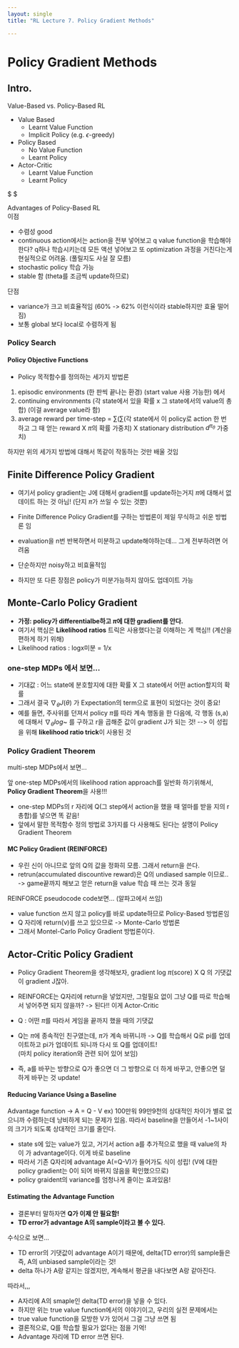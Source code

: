```yaml
---
layout: single   
title: "RL Lecture 7. Policy Gradient Methods"   

---
```


# Policy Gradient Methods

## Intro.


Value-Based vs. Policy-Based RL
- Value Based
    - Learnt Value Function
    - Implicit Policy (e.g. $\epsilon$-greedy)
- Policy Based
    - No Value Function
    - Learnt Policy
- Actor-Critic
    - Learnt Value Function
    - Learnt Policy

$ $

Advantages of Policy-Based RL   
이점   
- 수렴성 good
- continuous action에서는 action을 전부 넣어보고 q value function을 학습해야한다? q하나 학습시키는데 모든 액션 넣어보고 또 optimization 과정을 거친다는게 현실적으로 어려움. (풀릴지도 사실 잘 모름)
- stochastic policy 학습 가능
- stable 함 (theta를 조금씩 update하므로)

단점   
- variance가 크고 비효율적임 (60% -> 62% 이런식이라 stable하지만 효율 떨어짐)
- 보통 global 보다 local로 수렴하게 됨

### Policy Search

#### Policy Objective Functions

- Policy 목적함수를 정의하는 세가지 방법론
1. episodic environments (한 판씩 끝나는 환경) (start value 사용 가능한) 에서
2. continuing environments (각 state에서 있을 확률 x 그 state에서의 value의 총합) (이걸 average value라 함)
3. average reward per time-step = $\sum$($\sum$(각 state에서 이 policy로 action 한 번 하고 그 때 얻는 reward X $\pi$의 확률 가중치) X stationary distribution $d^{\pi_\theta}$ 가중치)

하지만 위의 세가지 방법에 대해서 똑같이 작동하는 것만 배울 것임 

## Finite Difference Policy Gradient



- 여기서 policy gradient는 J에 대해서 gradient를 update하는거지 $\pi$에 대해서 없데이트 하는 것 아님! (단지 $\pi$가 쓰일 수 있는 것뿐)

- Finite Difference Policy Gradient를 구하는 방법론이 제일 무식하고 쉬운 방법론 임
- evaluation을 n번 반복하면서 미분하고 update해야하는데... 그게 전부하려면 어려움
- 단순하지만 noisy하고 비효율적임
- 하지만 또 다른 장점은 policy가 미분가능하지 않아도 업데이트 가능


## Monte-Carlo Policy Gradient

- **가정: policy가 differentialbe하고 $\pi$에 대한 gradient를 안다.**
- 여기서 핵심은 **Likelihood ratios** 트릭은 사용했다는걸 이해하는 게 핵심!! (계산을 편하게 하기 위해)
- Likelihood ratios : logx미분 = 1/x




### one-step MDPs 에서 보면...

- 기대값 : 어느 state에 분호할지에 대한 확률 X 그 state에서 어떤 action할지의  확률
- 그래서 결국 $\nabla_\theta J(\theta)$ 가 Expectation의 term으로 표현이 되었다는 것이 중요!
- 예를 들면, 주사위를 던져서 policy  $\pi$를 따라 계속 행동을 한 다음에, 각 행동 (s,a)에 대해서 $\nabla_\theta log$~ 를 구하고 r을 곱해준 값이 gradient J가 되는 것! --> 이 성립을 위해 **likelihood ratio trick**이 사용된 것

### Policy Gradient Theorem
multi-step MDPs에서 보면...

앞 one-step MDPs에서의 likelihood ration approach를 일반화 하기위해서,   
**Policy Gradient Theorem**을 사용!!!   
- one-step MDPs의 r 자리에 Q(그 step에서 action을 했을 때 얼마를 받을 지의 r총합)를 넣으면 똑 같음!
- 앞에서 말한 목적함수 정의 방법로 3가지를 다 사용해도 된다는 설명이 Policy Gradient Theorem


#### MC Policy Gradient (REINFORCE)


- 우린 신이 아니므로 앞의 Q의 값을 정화히 모름. 그래서 return을 쓴다.
- retrun(accumulated discountive reward)은 Q의 undiased sample 이므로.. -> game끝까지 해보고 얻은 return을 value 학습 때 쓰는 것과 동일

REINFORCE pseudocode code보면... (알파고에서 쓰임)
- value function 쓰지 않고 policy를 바로 update하므로 Policy-Based 방법론임
- Q 자리에 return(v)를 쓰고 있으므로 -> Monte-Carlo 방법론
- 그래서  Montel-Carlo Policy Gradient 방법론이다.

## Actor-Critic Policy Gradient

- Policy Gradient Theorem을 생각해보자, gradient log $\pi$(score) X Q 의 기댓값이 gradient J잖아.
- REINFORCE는 Q자리에 return을 넣었지만, 그럴필요 없이 그냥 Q를 따로 학습해서 넣어주면 되지 않을까? -> 된다!! 이게 Actor-Critic
- Q : 어떤 $\pi$를 따라서 게임을 끝까지 했을 때의 기댓값
- Q는 $\pi$에 종속적인 친구였는데, $\pi$가 계속 바뀌니까 -> Q를 학습해서 Q로 pi를 업데이트하고 pi가 업데이트 되니까 다시 또 Q를 업데이트!  
(마치 policy iteration와 관련 되어 있어 보임)

- 즉, a를 바꾸는 방향으로 Q가 좋으면 더 그 방향으로 더 하게 바꾸고, 안좋으면 덜 하게 바꾸는 것 update!

#### Reducing Variance Using a Baseline

Advantage function -> A = Q - V
ex) 100만워 99만9천의 상대적인 차이가 별로 없으니까 수렴하는데 낭비하게 되는 문제가 있음. 따라서 baseline을 만들어서 -1~1사이의 크기가 되도록 상대적인 크기를 줄인다. 
- state s에 있는 value가 있고, 거기서 action a를 추가적으로 했을 때 value의 차이 가 advantage이다. 이게 바로 baseline
- 따라서 기존 Q자리에 advantage A(=Q-V)가 들어가도 식이 성립! (V에 대한 policy gradient는 0이 되어 바뀌지 않음을 확인했으므로)
- policy graident의 variance를 엄청나게 줄이는 효과있음!

#### Estimating the Advantage Function

- 결론부터 말하자면 **Q가 이제 안 필요함!**
- **TD error가 advantage A의 sample이라고 볼 수 있다.**

수식으로 보면...
- TD error의 기댓값이 advantage A이기 때문에, delta(TD error)의 sample들은 즉, A의 unbiased sample이라는 것!
- delta 하나가 A랑 같지는 않겠지만, 계속해서 평균을 내다보면 A랑 같아진다.

따라서,,,
- A자리에 A의 smaple인 delta(TD error)을 넣을 수 있다.
- 하지만 위는 true value function에서의 이야기이고, 우리의 실전 문제에서는
- true value function을 모방한 V가 있어서 그걸 그냥 쓰면 됨
- 결론적으로, Q를 학습할 필요가 없다는 점을 기억!
- Advantage 자리에 TD error 쓰면 된다.
